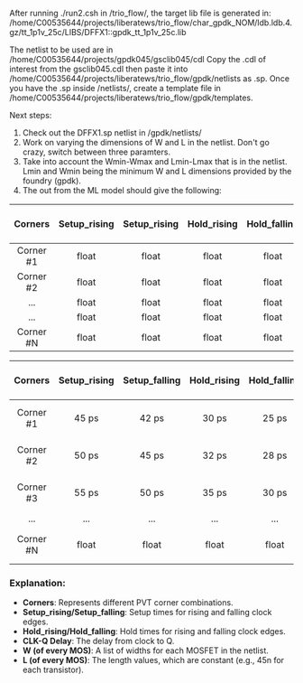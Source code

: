 
After running ./run2.csh in /trio_flow/, the target lib file is generated in:
/home/C00535644/projects/liberatews/trio_flow/char_gpdk_NOM/ldb.ldb.4.gz/tt_1p1v_25c/LIBS/DFFX1::gpdk_tt_1p1v_25c.lib

The netlist to be used are in /home/C00535644/projects/gpdk045/gsclib045/cdl
Copy the .cdl of interest from the gsclib045.cdl then paste it into /home/C00535644/projects/liberatews/trio_flow/gpdk/netlists as .sp.
Once you have the .sp inside /netlists/, create a template file in /home/C00535644/projects/liberatews/trio_flow/gpdk/templates.


Next steps:
1) Check out the DFFX1.sp netlist in /gpdk/netlists/
2) Work on varying the dimensions of W and L in the netlist. Don't go crazy, switch between three paramters.
3) Take into account the Wmin-Wmax and Lmin-Lmax that is in the netlist. Lmin and Wmin being the minimum W and L dimensions provided by the foundry (gpdk).
4) The out from the ML model should give the following:

| Corners     | Setup_rising | Setup_rising | Hold_rising | Hold_falling | CLK-Q Delay | W (of every MOS) | L (of every MOS) |
| :---------: |:------------:|:------------:|:-----------:|:------------:|:-----------:|:----------------:|:----------------:|
| Corner #1   | float        | float        | float       | float        | float       | float            | float            |
| Corner #2   | float        | float        | float       | float        | float       | float            | float            |
| ...         | float        | float        | float       | float        | float       | float            | float            |
| ...         | float        | float        | float       | float        | float       | float            | float            |
| Corner #N   | float        | float        | float       | float        | float       | float            | float            |


|  Corners  | Setup\_rising | Setup\_falling | Hold\_rising | Hold\_falling | CLK-Q Delay | W (of every MOS)     | L (of every MOS) |
|:---------:|:-------------:|:--------------:|:------------:|:-------------:|:-----------:|:--------------------:|:----------------:|
| Corner #1 |     45 ps     |      42 ps     |    30 ps     |     25 ps     |   100 ps    | 145n, 260n, 215n,...  | 45n, 45n, 45n,...|
| Corner #2 |     50 ps     |      45 ps     |    32 ps     |     28 ps     |   110 ps    | 150n, 265n, 220n,...  | 45n, 45n, 45n,...|
| Corner #3 |     55 ps     |      50 ps     |    35 ps     |     30 ps     |   120 ps    | 160n, 270n, 230n,...  | 45n, 45n, 45n,...|
|   ...     |      ...      |       ...      |     ...      |      ...      |     ...     |         ...          |       ...        |
| Corner #N |     float     |      float     |    float     |     float     |   float     |      float (W values)|    float (L values)|

### Explanation:
- **Corners**: Represents different PVT corner combinations.
- **Setup\_rising/Setup\_falling**: Setup times for rising and falling clock edges.
- **Hold\_rising/Hold\_falling**: Hold times for rising and falling clock edges.
- **CLK-Q Delay**: The delay from clock to Q.
- **W (of every MOS)**: A list of widths for each MOSFET in the netlist.
- **L (of every MOS)**: The length values, which are constant (e.g., 45n for each transistor).
